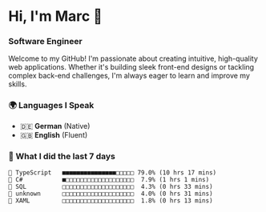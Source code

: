 # Hi, I'm Marc 👋 
### Software Engineer

Welcome to my GitHub! I'm passionate about creating intuitive, high-quality web applications. Whether it's building sleek front-end designs or tackling complex back-end challenges, I'm always eager to learn and improve my skills.  

### 🌍 Languages I Speak  
- 🇩🇪 **German** (Native)  
- 🇬🇧 **English** (Fluent)

### 🤯 What I did the last 7 days

```
🔷 TypeScript   ■■■■■■■■■■■■■■■□□□□□ 79.0% (10 hrs 17 mins)
🔷 C#           ■□□□□□□□□□□□□□□□□□□□  7.9% (1 hrs 1 mins)
📄 SQL          □□□□□□□□□□□□□□□□□□□□  4.3% (0 hrs 33 mins)
📄 unknown      □□□□□□□□□□□□□□□□□□□□  4.0% (0 hrs 31 mins)
📄 XAML         □□□□□□□□□□□□□□□□□□□□  1.8% (0 hrs 13 mins)
```